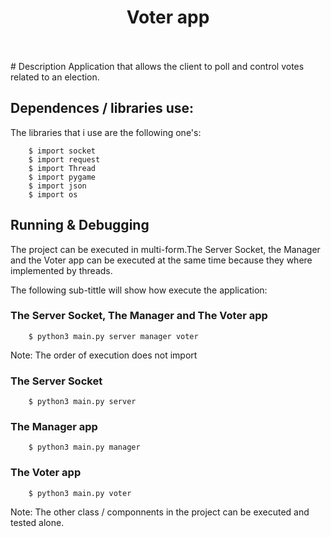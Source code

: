 <h1 align="center">Voter app</h1>
<br></br>
# Description
Application that allows the client to poll and control votes related to an election. 

<!-- # Main objective -->

## Dependences / libraries use:
The libraries that i use are the following one's:
```shell
    $ import socket
    $ import request
    $ import Thread
    $ import pygame
    $ import json
    $ import os
```
## Running & Debugging
The project can be executed in multi-form.The Server Socket, the Manager and the Voter app can be executed at the same time
because they where implemented by threads.
<p></p>
The following sub-tittle will show how execute the application: 

### The Server Socket,  The Manager and The Voter app
```shell
    $ python3 main.py server manager voter
```
Note: The order of execution does not import
### The Server Socket
```shell
    $ python3 main.py server
```
### The Manager app
```shell
    $ python3 main.py manager
```
### The Voter app
```shell
    $ python3 main.py voter
```
Note: The other class / componnents in the project can be executed and tested alone.
